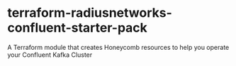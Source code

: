 # terraform-radiusnetworks-confluent-starter-pack
A Terraform module that creates Honeycomb resources to help you operate your Confluent Kafka Cluster
